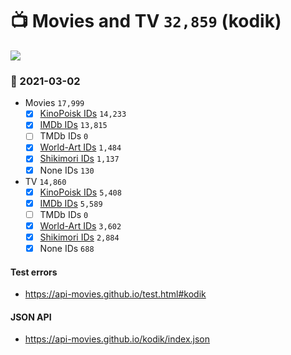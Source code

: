 # :tv: Movies and TV `32,859` (kodik)

<a href="https://API-Movies.github.io"><img src="https://API-Movies.github.io/banner.png?cache"></a>

### :date: 2021-03-02
- Movies `17,999`
  - [x] <a href="https://API-Movies.github.io/kodik/movie_kinopoisk_ids.json">KinoPoisk IDs</a> `14,233`
  - [x] <a href="https://API-Movies.github.io/kodik/movie_imdb_ids.json">IMDb IDs</a> `13,815`
  - [ ] TMDb IDs `0`
  - [x] <a href="https://API-Movies.github.io/kodik/movie_world_art_ids.json">World-Art IDs</a> `1,484`
  - [x] <a href="https://API-Movies.github.io/kodik/movie_shikimori_ids.json">Shikimori IDs</a> `1,137`
  - [x] None IDs `130`
- TV `14,860`
  - [x] <a href="https://API-Movies.github.io/kodik/tv_kinopoisk_ids.json">KinoPoisk IDs</a> `5,408`
  - [x] <a href="https://API-Movies.github.io/kodik/tv_imdb_ids.json">IMDb IDs</a> `5,589`
  - [ ] TMDb IDs `0`
  - [x] <a href="https://API-Movies.github.io/kodik/tv_world_art_ids.json">World-Art IDs</a> `3,602`
  - [x] <a href="https://API-Movies.github.io/kodik/tv_shikimori_ids.json">Shikimori IDs</a> `2,884`
  - [x] None IDs `688`
#### Test errors
- <a href='https://api-movies.github.io/test.html#kodik'>https://api-movies.github.io/test.html#kodik</a>
#### JSON API
- <a href='https://api-movies.github.io/kodik/index.json'>https://api-movies.github.io/kodik/index.json</a>

